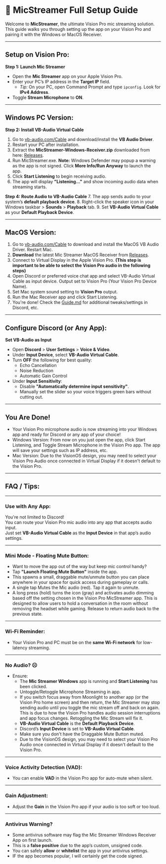 # 🎤 MicStreamer Full Setup Guide

Welcome to **MicStreamer**, the ultimate Vision Pro mic streaming solution. This guide walks you through setting up the app on your Vision Pro and pairing it with the Windows or MacOS Receiver.

---

## Setup on Vision Pro:

**Step 1: Launch Mic Streamer**
- Open the **Mic Streamer** app on your Apple Vision Pro.
- Enter your PC’s IP address in the **Target IP** field.
  - _Tip:_ On your PC, open Command Prompt and type `ipconfig`. Look for **IPv4 Address**.
- Toggle **Stream Microphone** to **ON**.

---

## Windows PC Version:

**Step 2: Install VB-Audio Virtual Cable**
1. Go to [vb-audio.com/Cable](https://vb-audio.com/Cable/) and download/install the **VB Audio Driver**.
2. Restart your PC after installation.
3. Extract the **MicStreamer-Windows-Receiver.zip** downloaded from here: [Releases](https://github.com/NeoVectorX/MicStreamer/releases).
4. Run MicStreamer.exe. **Note:** Windows Defender may popup a warning as the app is not signed. Click **More Info/Run Anyway** to launch the app.  
5. Click **Start Listening** to begin receiving audio.
6. The app will display **"Listening..."** and show incoming audio data when streaming starts.

**Step 4: Route Audio to VB-Audio Cable**
7. The app sends audio to your system’s **default playback device**.
8. Right-click the speaker icon in your Windows taskbar > **Sounds** > **Playback** tab.
9. Set **VB-Audio Virtual Cable** as your **Default Playback Device**.

---

## MacOS Version:
1. Go to [vb-audio.com/Cable](https://vb-audio.com/Cable/) to download and install the MacOS VB Audio Driver. Restart Mac.
2. **Download** the latest Mic Streamer MacOS Receiver from [Releases](https://github.com/NeoVectorX/MicStreamer/releases).
3. Connect to Virtual Display in the Apple Vision Pro. **(This step is important to be able to select the Vision Pro audio in the following steps)**
5. Open Discord or preferred voice chat app and select VB-Audio Virtual Cable as input device. Output set to Vision Pro (Your Vision Pro Device Name). 
6. Set Mac system sound setting to **Vision Pro** output. 
7. Run the Mac Receiver app and click Start Listening.
8. You're done! Check the [Guide.md](Guide.md) for additional tweaks/settings in Discord, etc.

---

## Configure Discord (or Any App):

**Set VB-Audio as Input**
- Open **Discord** > **User Settings** > **Voice & Video**.
- Under **Input Device**, select **VB-Audio Virtual Cable**.
- Turn **OFF** the following for best quality:
  - Echo Cancellation
  - Noise Reduction
  - Automatic Gain Control
- Under **Input Sensitivity**:
  - Disable **"Automatically determine input sensitivity"**.
  - Manually set the slider so your voice triggers green bars without cutting out.


---

## You Are Done! 
- Your Vision Pro microphone audio is now streaming into your Windows app and ready for Discord or any app of your choice!
- Windows Version: From now on you just open the app, click Start Listening, and Toggle Stream Microphone in the Vision Pro app. The app will save your settings such as IP address, etc.
- Mac Version: Due to the VisionOS design, you may need to select your Vision Pro Audio once connected in Virtual Display if it doesn't default to the Vision Pro. 


---

## FAQ / Tips:
---

### Use with Any App:
You're not limited to Discord!  
You can route your Vision Pro mic audio into any app that accepts audio input.  
Just set **VB-Audio Virtual Cable** as the **Input Device** in that app’s audio settings.

---

### Mini Mode - Floating Mute Button:
- Want to move the app out of the way but keep mic control handy?
- Tap **"Launch Floating Mute Button"** inside the app.
- This spawns a small, draggable mute/unmute button you can place anywhere in your space for quick access during gameplay or calls.
- A single tap Mutes the Mic audio (red). Tap it again to unmute. 
- A long press (hold) turns the icon (gray) and activates audio dimming based off the setting chosen in the Vision Pro MicStreamer app. This is designed to allow users to hold a conversation in the room without removing the headset while gaming. Release to return audio back to the previous state. 

---

### Wi-Fi Reminder:
- Your Vision Pro and PC must be on the **same Wi-Fi network** for low-latency streaming.

---

### No Audio? ☹️
- Ensure:
  - The **Mic Streamer Windows** app is running and **Start Listening** has been clicked.
  - Untoggle/Retoggle Microphone Streaming in app.
  - If you switch focus away from Moonlight to another app (or the Vision Pro home screen) and then return, the Mic Streamer may stop sending audio until you toggle the mic stream off and back on again. This is due to how the Vision Pro handles audio session interruptions and app focus changes. Retoggling the Mic Stream will fix it. 
  - **VB-Audio Virtual Cable** is the **Default Playback Device**.
  - Discord’s **Input Device** is set to **VB-Audio Virtual Cable**.
  - Make sure you don't have the Draggable Mute Button muted.
  - Due to the VisionOS design, you may need to select your Vision Pro Audio once connected in Virtual Display if it doesn't default to the Vision Pro.

---

### Voice Activity Detection (VAD):
- You can enable **VAD** in the Vision Pro app for auto-mute when silent.

---

### Gain Adjustment:
- Adjust the **Gain** in the Vision Pro app if your audio is too soft or too loud.

---

### Antivirus Warning?
- Some antivirus software may flag the Mic Streamer Windows Receiver App on first launch.
- This is a **false positive** due to the app’s custom, unsigned code.
- You can safely **allow** or **whitelist** the app in your antivirus settings.
- IF the app becomes popular, I will certainly get the code signed. 


